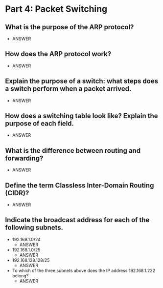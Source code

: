 # Part 4: Packet Switching
## What is the purpose of the ARP protocol?
* ANSWER

## How does the ARP protocol work?
* ANSWER

##  Explain the purpose of a switch: what steps does a switch perform when a packet arrived.
* ANSWER

##  How does a switching table look like? Explain the purpose of each field.
* ANSWER

## What is the difference between routing and forwarding?
* ANSWER

##  Define the term Classless Inter-Domain Routing (CIDR)?
* ANSWER

## Indicate the broadcast address for each of the following subnets.
* 192.168.1.0/24
    * ANSWER
* 192.168.1.0/25
    * ANSWER
* 192.168.128.128/25
    * ANSWER
* To which of the three subnets above does the IP address 192.168.1.222 belong?
    * ANSWER